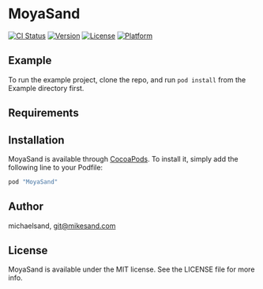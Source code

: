 # MoyaSand

[![CI Status](http://img.shields.io/travis/michaelsand/MoyaSand.svg?style=flat)](https://travis-ci.org/michaelsand/MoyaSand)
[![Version](https://img.shields.io/cocoapods/v/MoyaSand.svg?style=flat)](http://cocoapods.org/pods/MoyaSand)
[![License](https://img.shields.io/cocoapods/l/MoyaSand.svg?style=flat)](http://cocoapods.org/pods/MoyaSand)
[![Platform](https://img.shields.io/cocoapods/p/MoyaSand.svg?style=flat)](http://cocoapods.org/pods/MoyaSand)

## Example

To run the example project, clone the repo, and run `pod install` from the Example directory first.

## Requirements

## Installation

MoyaSand is available through [CocoaPods](http://cocoapods.org). To install
it, simply add the following line to your Podfile:

```ruby
pod "MoyaSand"
```

## Author

michaelsand, git@mikesand.com

## License

MoyaSand is available under the MIT license. See the LICENSE file for more info.
